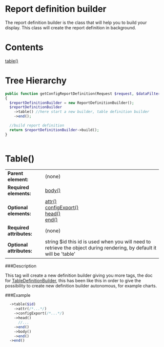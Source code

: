 Report definition builder
=========================

The report definition builder is the class that will help you to build your display. 
This class will create the report definition in background.

Contents
=====

[table()](#table)


Tree Hierarchy
==============

```php
public function getConfigReportDefinition(Request $request, $dataFilter)
{
  $reportDefinitionBuilder = new ReportDefinitionBuilder();
  $reportDefinitionBuilder
    ->table() //here start a new builder, table definition builder
    ->end();
    
  //build report definition
  return $reportDefinitionBuilder->build();
}
  
```

Table()
======

<table>
  <tr>
    <td><b>Parent element:</b></td>
    <td>(none)</td>
  </tr>
  <tr>
    <td><b>Required elements:</b></td>
    <td>
      <a href="https://github.com/earls/RhinoReport/blob/master/Resources/doc/report_table_definition.md#body">body()</a>
    </td>
  </tr>
  <tr>
    <td><b>Optional elements:</b></td>
    <td>
      <a href="report_table_definition.md#attr">attr()</a>
      <br><a href="https://github.com/earls/RhinoReport/blob/master/Resources/doc/report_table_definition.md#configExport">configExport()</a>
      <br><a href="https://github.com/earls/RhinoReport/blob/master/Resources/doc/report_table_definition.md#head">head()</a>
      <br><a href="https://github.com/earls/RhinoReport/blob/master/Resources/doc/report_table_definition.md#end">end()</a>
    </td>
  </tr>
  <tr>
    <td><b>Required attributes:</b></td>
    <td>(none)</td>
  </tr>
  <tr>
    <td><b>Optional attributes:</b></td>
    <td>
      string $id    this id is used when you will need to retrieve the object during rendering, by default it will be 'table'
    </td>
  </tr>
</table>

###Description

This tag will create a new definition builder giving you more tags, the doc for [TableDefinitionBuilder](https://github.com/earls/RhinoReport/blob/master/Resources/doc/report_table_definition.md), 
this has been like this in order to give the possibility to create new definition builder 
autonomous, for example charts.

###Example
```php
  ->table($id)
    ->attr(/*...*/)
    ->configExport(/*...*/)
    ->head()
      //...
    ->end()
    ->body()
    ->end()
  ->end()
```

